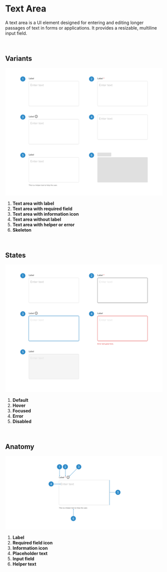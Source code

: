 # Text Area

A text area is a UI element designed for entering and editing longer passages of text in forms or applications. It provides a resizable, multiline input field.

</br>

## Variants

<img src="../../assets/images/components/textarea-variants.jpg" alt="textarea-variants" width="752"/>

1. <b>Text area with label</b>
2. <b>Text area with required field</b>
3. <b>Text area with information icon</b>
4. <b>Text area without label</b>
5. <b>Text area with helper or error</b>
6. <b>Skeleton</b>

</br>

## States

<img src="../../assets/images/components/textarea-states.jpg" alt="textarea-states" width="752"/>

1. <b>Default</b>
2. <b>Hover</b>
3. <b>Focused</b>
4. <b>Error</b>
5. <b>Disabled</b>

</br>

## Anatomy

<img src="../../assets/images/components/textarea-anatomy.jpg" alt="textarea-anatomy" width="752"/>

1. <b>Label</b>
2. <b>Required field icon</b>
3. <b>Information icon</b>
4. <b>Placeholder text</b>
5. <b>Input field</b>
6. <b>Helper text</b>
